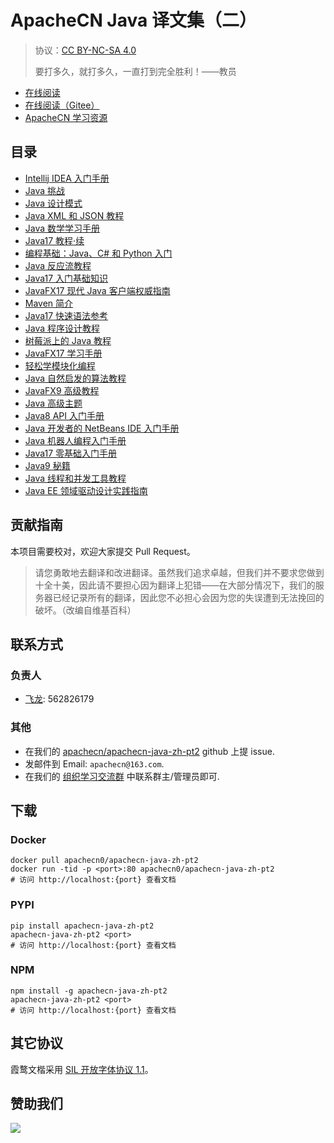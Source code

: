# ApacheCN Java 译文集（二）

> 协议：[CC BY-NC-SA 4.0](http://creativecommons.org/licenses/by-nc-sa/4.0/)
> 
> 要打多久，就打多久，一直打到完全胜利！——教员

* [在线阅读](https://java2.apachecn.org)
* [在线阅读（Gitee）](https://apachecn.gitee.io/doc-template/)
* [ApacheCN 学习资源](http://docs.apachecn.org/)

## 目录

+   [Intellij IDEA 入门手册](docs/begin-intel-idea/README.md)
+   [Java 挑战](docs/java-chall/README.md)
+   [Java 设计模式](docs/java-design-ptn/README.md)
+   [Java XML 和 JSON 教程](docs/java-xml-json/README.md)
+   [Java 数学学习手册](docs/learn-java-math/README.md)
+   [Java17 教程·续](docs/more-java17/README.md)
+   [编程基础：Java、C# 和 Python 入门](docs/prog-basics/README.md)
+   [Java 反应流教程](docs/react-stream-java/README.md)
+   [Java17 入门基础知识](docs/begin-java17-fund/README.md)
+   [JavaFX17 现代 Java 客户端权威指南](docs/def-guide-mod-java-client-javafx17/README.md)
+   [Maven 简介](docs/intro-maven/README.md)
+   [Java17 快速语法参考](docs/java17-quick-syntax-ref/README.md)
+   [Java 程序设计教程](docs/java-prog-design/README.md)
+   [树莓派上的 Java 教程](docs/java-respi/README.md)
+   [JavaFX17 学习手册](docs/learn-javafx17/README.md)
+   [轻松学模块化编程](docs/mod-prog-made-easy/README.md)
+   [Java 自然启发的算法教程](docs/ni-opti-algo-java/README.md)
+   [JavaFX9 高级教程](docs/pro-javafx9/README.md)
+   [Java 高级主题](docs/adv-topic-java/README.md)
+   [Java8 API 入门手册](docs/begin-java8-api/README.md)
+   [Java 开发者的 NetBeans IDE 入门手册](docs/begin-nb-ide-java-dev/README.md)
+   [Java 机器人编程入门手册](docs/begin-robo-prog-java/README.md)
+   [Java17 零基础入门手册](docs/java17-abs-begin/README.md)
+   [Java9 秘籍](docs/java9-recipe/README.md)
+   [Java 线程和并发工具教程](docs/java-thrd-concur-util/README.md)
+   [Java EE 领域驱动设计实践指南](docs/prac-ddd-enter-java/README.md)

## 贡献指南

本项目需要校对，欢迎大家提交 Pull Request。

> 请您勇敢地去翻译和改进翻译。虽然我们追求卓越，但我们并不要求您做到十全十美，因此请不要担心因为翻译上犯错——在大部分情况下，我们的服务器已经记录所有的翻译，因此您不必担心会因为您的失误遭到无法挽回的破坏。（改编自维基百科）

## 联系方式

### 负责人

* [飞龙](https://github.com/wizardforcel): 562826179

### 其他

*   在我们的 [apachecn/apachecn-java-zh-pt2](https://github.com/apachecn/apachecn-java-zh-pt2) github 上提 issue.
*   发邮件到 Email: `apachecn@163.com`.
*   在我们的 [组织学习交流群](https://www.apachecn.org/#/docs/join) 中联系群主/管理员即可.

## 下载

### Docker

```
docker pull apachecn0/apachecn-java-zh-pt2
docker run -tid -p <port>:80 apachecn0/apachecn-java-zh-pt2
# 访问 http://localhost:{port} 查看文档
```

### PYPI

```
pip install apachecn-java-zh-pt2
apachecn-java-zh-pt2 <port>
# 访问 http://localhost:{port} 查看文档
```

### NPM

```
npm install -g apachecn-java-zh-pt2
apachecn-java-zh-pt2 <port>
# 访问 http://localhost:{port} 查看文档
```

## 其它协议

霞鹜文楷采用 [SIL 开放字体协议 1.1](https://github.com/lxgw/LxgwWenKai/blob/main/SIL_Open_Font_License_1.1.txt)。

## 赞助我们

![](http://data.apachecn.org/img/about/donate.jpg)
